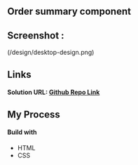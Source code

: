## Order summary component


## Screenshot :
(/design/desktop-design.png)


## Links
#### Solution URL:  [Github Repo Link](https://github.com/asalshamim/Frontend-Mentor-Challenges/tree/master/order-summary-component-main) 

## My Process

#### Build with
- HTML
- CSS
